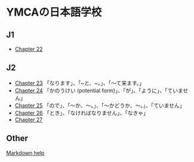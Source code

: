 # YMCAの日本語学校

## J1

- [Chapter 22](https://codywahl.github.io/JapaneseLanguageSchoolNotes/pages/22)

## J2

- [Chapter 23](https://codywahl.github.io/JapaneseLanguageSchoolNotes/pages/23) 「なります」、「~と、~。」、「～て来ます。」
- [Chapter 24](https://codywahl.github.io/JapaneseLanguageSchoolNotes/pages/24) 「かのうけい (potential form)」、「が」、「ように」、「ていません」
- [Chapter 25](https://codywahl.github.io/JapaneseLanguageSchoolNotes/pages/25) 「ので」、「～か、～。」、「～かどうか、～。」、「ていません」
- [Chapter 26](https://codywahl.github.io/JapaneseLanguageSchoolNotes/pages/26) 「とき」、「なければなりません」、「なきゃ」
- [Chapter 27](https://codywahl.github.io/JapaneseLanguageSchoolNotes/pages/27)

## Other

[Markdown help](https://codywahl.github.io/JapaneseLanguageSchoolNotes/pages/md-help)

